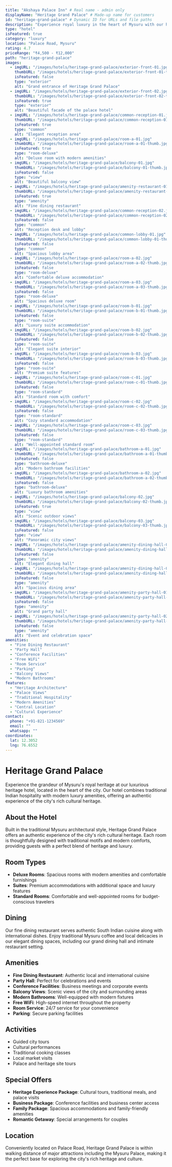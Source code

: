 ```yaml
---
title: "Akshaya Palace Inn" # Real name - admin only
displayName: "Heritage Grand Palace" # Made-up name for customers
id: "heritage-grand-palace" # Dynamic ID for URLs and file paths
description: "Experience royal luxury in the heart of Mysuru with our heritage-inspired accommodation featuring traditional architecture and modern amenities."
type: "hotel"
isFeatured: true
category: "luxury"
location: "Palace Road, Mysuru"
rating: 4.7
priceRange: "₹4,500 - ₹12,000"
path: "heritage-grand-palace"
images:
  - imgURL: "/images/hotels/heritage-grand-palace/exterior-front-01.jpg"
    thumbURL: "/images/hotels/heritage-grand-palace/exterior-front-01-thumb.jpg"
    isFeatured: false
    type: "exterior"
    alt: "Grand entrance of Heritage Grand Palace"
  - imgURL: "/images/hotels/heritage-grand-palace/exterior-front-02.jpg"
    thumbURL: "/images/hotels/heritage-grand-palace/exterior-front-02-thumb.jpg"
    isFeatured: true
    type: "exterior"
    alt: "Beautiful facade of the palace hotel"
  - imgURL: "/images/hotels/heritage-grand-palace/common-reception-01.jpg"
    thumbURL: "/images/hotels/heritage-grand-palace/common-reception-01-thumb.jpg"
    isFeatured: true
    type: "common"
    alt: "Elegant reception area"
  - imgURL: "/images/hotels/heritage-grand-palace/room-a-01.jpg"
    thumbURL: "/images/hotels/heritage-grand-palace/room-a-01-thumb.jpg"
    isFeatured: true
    type: "room-deluxe"
    alt: "Deluxe room with modern amenities"
  - imgURL: "/images/hotels/heritage-grand-palace/balcony-01.jpg"
    thumbURL: "/images/hotels/heritage-grand-palace/balcony-01-thumb.jpg"
    isFeatured: false
    type: "view"
    alt: "Beautiful balcony view"
  - imgURL: "/images/hotels/heritage-grand-palace/amenity-restaurant-01.jpg"
    thumbURL: "/images/hotels/heritage-grand-palace/amenity-restaurant-01-thumb.jpg"
    isFeatured: true
    type: "amenity"
    alt: "Fine dining restaurant"
  - imgURL: "/images/hotels/heritage-grand-palace/common-reception-02.jpg"
    thumbURL: "/images/hotels/heritage-grand-palace/common-reception-02-thumb.jpg"
    isFeatured: false
    type: "common"
    alt: "Reception desk and lobby"
  - imgURL: "/images/hotels/heritage-grand-palace/common-lobby-01.jpg"
    thumbURL: "/images/hotels/heritage-grand-palace/common-lobby-01-thumb.jpg"
    isFeatured: false
    type: "common"
    alt: "Spacious lobby area"
  - imgURL: "/images/hotels/heritage-grand-palace/room-a-02.jpg"
    thumbURL: "/images/hotels/heritage-grand-palace/room-a-02-thumb.jpg"
    isFeatured: false
    type: "room-deluxe"
    alt: "Comfortable deluxe accommodation"
  - imgURL: "/images/hotels/heritage-grand-palace/room-a-03.jpg"
    thumbURL: "/images/hotels/heritage-grand-palace/room-a-03-thumb.jpg"
    isFeatured: false
    type: "room-deluxe"
    alt: "Spacious deluxe room"
  - imgURL: "/images/hotels/heritage-grand-palace/room-b-01.jpg"
    thumbURL: "/images/hotels/heritage-grand-palace/room-b-01-thumb.jpg"
    isFeatured: false
    type: "room-suite"
    alt: "Luxury suite accommodation"
  - imgURL: "/images/hotels/heritage-grand-palace/room-b-02.jpg"
    thumbURL: "/images/hotels/heritage-grand-palace/room-b-02-thumb.jpg"
    isFeatured: false
    type: "room-suite"
    alt: "Elegant suite interior"
  - imgURL: "/images/hotels/heritage-grand-palace/room-b-03.jpg"
    thumbURL: "/images/hotels/heritage-grand-palace/room-b-03-thumb.jpg"
    isFeatured: false
    type: "room-suite"
    alt: "Premium suite features"
  - imgURL: "/images/hotels/heritage-grand-palace/room-c-01.jpg"
    thumbURL: "/images/hotels/heritage-grand-palace/room-c-01-thumb.jpg"
    isFeatured: false
    type: "room-standard"
    alt: "Standard room with comfort"
  - imgURL: "/images/hotels/heritage-grand-palace/room-c-02.jpg"
    thumbURL: "/images/hotels/heritage-grand-palace/room-c-02-thumb.jpg"
    isFeatured: false
    type: "room-standard"
    alt: "Cozy standard accommodation"
  - imgURL: "/images/hotels/heritage-grand-palace/room-c-03.jpg"
    thumbURL: "/images/hotels/heritage-grand-palace/room-c-03-thumb.jpg"
    isFeatured: false
    type: "room-standard"
    alt: "Well-appointed standard room"
  - imgURL: "/images/hotels/heritage-grand-palace/bathroom-a-01.jpg"
    thumbURL: "/images/hotels/heritage-grand-palace/bathroom-a-01-thumb.jpg"
    isFeatured: false
    type: "bathroom-deluxe"
    alt: "Modern bathroom facilities"
  - imgURL: "/images/hotels/heritage-grand-palace/bathroom-a-02.jpg"
    thumbURL: "/images/hotels/heritage-grand-palace/bathroom-a-02-thumb.jpg"
    isFeatured: false
    type: "bathroom-deluxe"
    alt: "Luxury bathroom amenities"
  - imgURL: "/images/hotels/heritage-grand-palace/balcony-02.jpg"
    thumbURL: "/images/hotels/heritage-grand-palace/balcony-02-thumb.jpg"
    isFeatured: true
    type: "view"
    alt: "Scenic outdoor views"
  - imgURL: "/images/hotels/heritage-grand-palace/balcony-03.jpg"
    thumbURL: "/images/hotels/heritage-grand-palace/balcony-03-thumb.jpg"
    isFeatured: false
    type: "view"
    alt: "Panoramic city views"
  - imgURL: "/images/hotels/heritage-grand-palace/amenity-dining-hall-01.jpg"
    thumbURL: "/images/hotels/heritage-grand-palace/amenity-dining-hall-01-thumb.jpg"
    isFeatured: false
    type: "amenity"
    alt: "Elegant dining hall"
  - imgURL: "/images/hotels/heritage-grand-palace/amenity-dining-hall-02.jpg"
    thumbURL: "/images/hotels/heritage-grand-palace/amenity-dining-hall-02-thumb.jpg"
    isFeatured: false
    type: "amenity"
    alt: "Spacious dining area"
  - imgURL: "/images/hotels/heritage-grand-palace/amenity-party-hall-01.jpg"
    thumbURL: "/images/hotels/heritage-grand-palace/amenity-party-hall-01-thumb.jpg"
    isFeatured: false
    type: "amenity"
    alt: "Grand party hall"
  - imgURL: "/images/hotels/heritage-grand-palace/amenity-party-hall-02.jpg"
    thumbURL: "/images/hotels/heritage-grand-palace/amenity-party-hall-02-thumb.jpg"
    isFeatured: false
    type: "amenity"
    alt: "Event and celebration space"
amenities:
  - "Fine Dining Restaurant"
  - "Party Hall"
  - "Conference Facilities"
  - "Free WiFi"
  - "Room Service"
  - "Parking"
  - "Balcony Views"
  - "Modern Bathrooms"
features:
  - "Heritage Architecture"
  - "Palace Views"
  - "Traditional Hospitality"
  - "Modern Amenities"
  - "Central Location"
  - "Cultural Experience"
contact:
  phone: "+91-821-1234569"
  email: ""
  whatsapp: ""
coordinates:
  lat: 12.3052
  lng: 76.6552
---
```


# Heritage Grand Palace

Experience the grandeur of Mysuru's royal heritage at our luxurious heritage hotel, located in the heart of the city. Our hotel combines traditional Indian hospitality with modern luxury amenities, offering an authentic experience of the city's rich cultural heritage.

## About the Hotel

Built in the traditional Mysuru architectural style, Heritage Grand Palace offers an authentic experience of the city's rich cultural heritage. Each room is thoughtfully designed with traditional motifs and modern comforts, providing guests with a perfect blend of heritage and luxury.

## Room Types

- **Deluxe Rooms**: Spacious rooms with modern amenities and comfortable furnishings
- **Suites**: Premium accommodations with additional space and luxury features
- **Standard Rooms**: Comfortable and well-appointed rooms for budget-conscious travelers

## Dining

Our fine dining restaurant serves authentic South Indian cuisine along with international dishes. Enjoy traditional Mysuru coffee and local delicacies in our elegant dining spaces, including our grand dining hall and intimate restaurant setting.

## Amenities

- **Fine Dining Restaurant**: Authentic local and international cuisine
- **Party Hall**: Perfect for celebrations and events
- **Conference Facilities**: Business meetings and corporate events
- **Balcony Views**: Scenic views of the city and surrounding areas
- **Modern Bathrooms**: Well-equipped with modern fixtures
- **Free WiFi**: High-speed internet throughout the property
- **Room Service**: 24/7 service for your convenience
- **Parking**: Secure parking facilities

## Activities

- Guided city tours
- Cultural performances
- Traditional cooking classes
- Local market visits
- Palace and heritage site tours

## Special Offers

- **Heritage Experience Package**: Cultural tours, traditional meals, and palace visits
- **Business Package**: Conference facilities and business center access
- **Family Package**: Spacious accommodations and family-friendly amenities
- **Romantic Getaway**: Special arrangements for couples

## Location

Conveniently located on Palace Road, Heritage Grand Palace is within walking distance of major attractions including the Mysuru Palace, making it the perfect base for exploring the city's rich heritage and culture.
